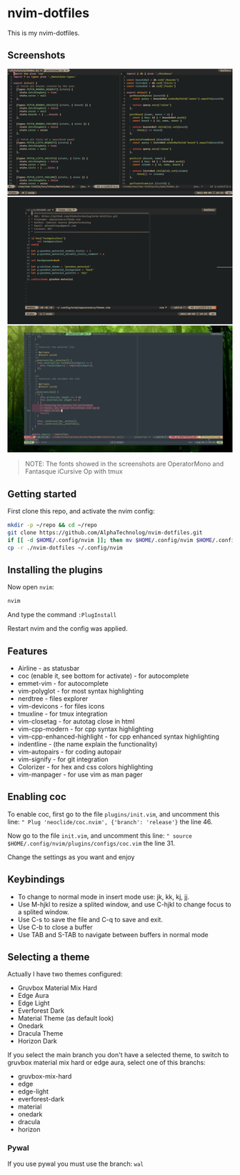 # nvim-dotfiles

This is my nvim-dotfiles.

## Screenshots

![screenshot-1](./.screenshots/1.png)
![screenshot-2](./.screenshots/2.png)
![screenshot-3](./.screenshots/3.png)

> NOTE: The fonts showed in the screenshots are OperatorMono and Fantasque iCursive Op with tmux

## Getting started

First clone this repo, and activate the nvim config:

```sh
mkdir -p ~/repo && cd ~/repo
git clone https://github.com/AlphaTechnolog/nvim-dotfiles.git
if [[ -d $HOME/.config/nvim ]]; then mv $HOME/.config/nvim $HOME/.config/nvim.old; fi
cp -r ./nvim-dotfiles ~/.config/nvim
```

## Installing the plugins

Now open `nvim`:

```sh
nvim
```

And type the command `:PlugInstall`

Restart nvim and the config was applied.

## Features

- Airline - as statusbar
- coc (enable it, see bottom for activate) - for autocomplete
- emmet-vim - for autocomplete
- vim-polyglot - for most syntax highlighting
- nerdtree - files explorer
- vim-devicons - for files icons
- tmuxline - for tmux integration
- vim-closetag - for autotag close in html
- vim-cpp-modern - for cpp syntax highlighting
- vim-cpp-enhanced-highlight - for cpp enhanced syntax highlighting
- indentline - (the name explain the functionality)
- vim-autopairs - for coding autopair
- vim-signify - for git integration
- Colorizer - for hex and css colors highlighting
- vim-manpager - for use vim as man pager

## Enabling coc

To enable coc, first go to the file `plugins/init.vim`, and uncomment
this line: `" Plug 'neoclide/coc.nvim', {'branch': 'release'}` the line
46.

Now go to the file `init.vim`, and uncomment this line: `" source $HOME/.config/nvim/plugins/configs/coc.vim`
the line 31.

Change the settings as you want and enjoy

## Keybindings

- To change to normal mode in insert mode use: jk, kk, kj, jj.
- Use M-hjkl to resize a splited window, and use C-hjkl to change focus to a splited window.
- Use C-s to save the file and C-q to save and exit.
- Use C-b to close a buffer
- Use TAB and S-TAB to navigate between buffers in normal mode

## Selecting a theme

Actually I have two themes configured:

- Gruvbox Material Mix Hard
- Edge Aura
- Edge Light
- Everforest Dark
- Material Theme (as default look)
- Onedark
- Dracula Theme
- Horizon Dark

If you select the main branch you don't have a selected theme,
to switch to gruvbox material mix hard or edge aura, select one of
this branchs:

- gruvbox-mix-hard
- edge
- edge-light
- everforest-dark
- material
- onedark
- dracula
- horizon

### Pywal

If you use pywal you must use the branch: `wal`
